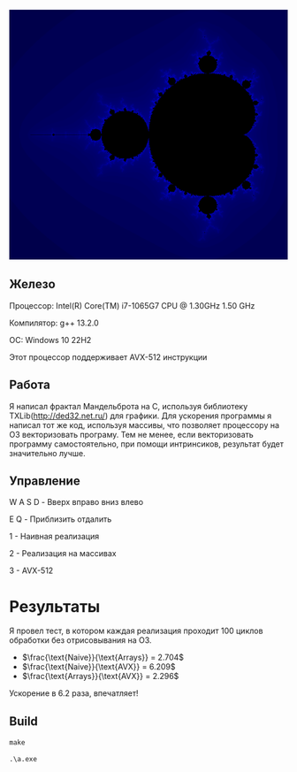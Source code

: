 ![](img/mandelbrot.png)

## Железо

Процессор: Intel(R) Core(TM) i7-1065G7 CPU @ 1.30GHz   1.50 GHz

Компилятор: g++ 13.2.0

ОС: Windows 10 22H2

Этот процессор поддерживает AVX-512 инструкции

## Работа

Я написал фрактал Мандельброта на С, используя библиотеку TXLib(http://ded32.net.ru/) для графики.
Для ускорения программы я написал тот же код, используя массивы, что позволяет процессору на О3 векторизовать програму.
Тем не менее, если векторизовать программу самостоятельно, при помощи интринсиков, результат будет значительно лучше.

## Управление

W A S D - Вверх вправо вниз влево

E Q     - Приблизить отдалить

1       - Наивная реализация

2       - Реализация на массивах

3       - AVX-512

# Результаты

Я провел тест, в котором каждая реализация проходит 100 циклов обработки без отрисовывания на О3.

* $\frac{\text{Naive}}{\text{Arrays}} = 2.704$
* $\frac{\text{Naive}}{\text{AVX}} = 6.209$
* $\frac{\text{Arrays}}{\text{AVX}} = 2.296$

Ускорение в 6.2 раза, впечатляет!

## Build
```
make
```
```
.\a.exe
```
